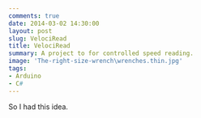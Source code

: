 ```yaml
---
comments: true
date: 2014-03-02 14:30:00
layout: post
slug: VelociRead
title: VelociRead
summary: A project to for controlled speed reading.
image: 'The-right-size-wrench\wrenches.thin.jpg'
tags:
- Arduino
- C#
---
```


So I had this idea.